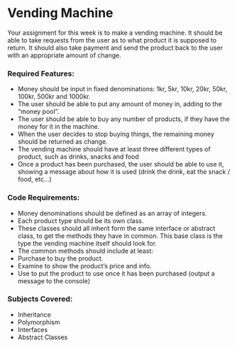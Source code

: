 ﻿# Vending Machine

Your assignment for this week is to make a vending machine. It should be able to take requests from the user as to what product it is supposed to return. It should also take payment and send the product back to the user with an appropriate amount of change.
### Required Features: 
* Money should be input in fixed denominations: 1kr, 5kr, 10kr, 20kr, 50kr, 100kr, 500kr and 1000kr.
* The user should be able to put any amount of money in, adding to the “money pool”.
* The user should be able to buy any number of products, if they have the money for it in the machine.
* When the user decides to stop buying things, the remaining money should be returned as change.
* The vending machine should have at least three different types of product, such as drinks, snacks and food
* Once a product has been purchased, the user should be able to use it, showing a message about how it is used (drink the drink, eat the snack / food, etc…)

### Code Requirements:
* Money denominations should be defined as an array of integers.
* Each product type should be its own class.
* These classes should all inherit form the same interface or abstract class, to get the methods they have in common. This base class is the type the vending machine itself should look for.
* The common methods should include at least:
* Purchase to buy the product.
* Examine to show the product’s price and info.
* Use to put the product to use once it has been purchased (output a message to the console)


### Subjects Covered:
* Inheritance
* Polymorphism
* Interfaces
* Abstract Classes